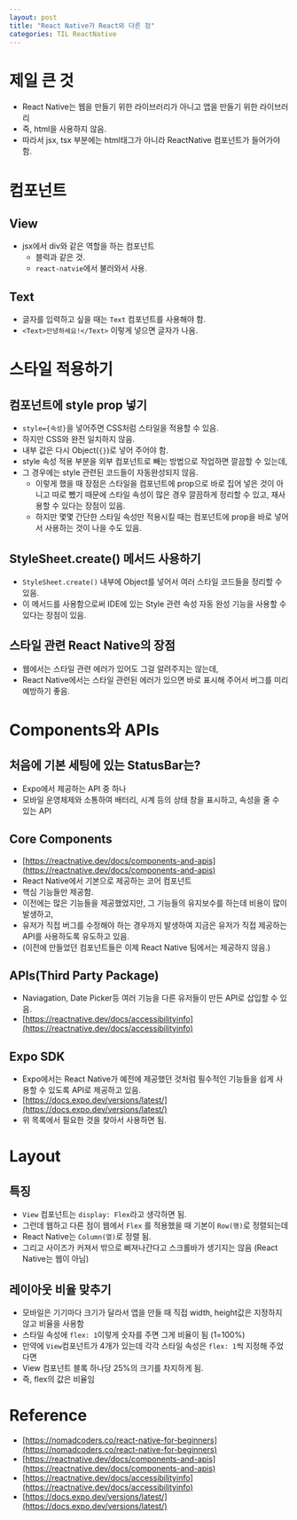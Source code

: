 ```yaml
---
layout: post
title: "React Native가 React와 다른 점"
categories: TIL ReactNative
---
```


# 제일 큰 것

- React Native는 웹을 만들기 위한 라이브러리가 아니고 앱을 만들기 위한 라이브러리
- 즉, html을 사용하지 않음.
- 따라서 jsx, tsx 부분에는 html태그가 아니라 ReactNative 컴포넌트가 들어가야 함.

# 컴포넌트

## View

- jsx에서 div와 같은 역할을 하는 컴포넌트
  - 블럭과 같은 것.
  - `react-natvie`에서 불러와서 사용.

## Text

- 글자를 입력하고 싶을 때는 `Text` 컴포넌트를 사용해야 함.
- `<Text>안녕하세요!</Text>` 이렇게 넣으면 글자가 나옴.

# 스타일 적용하기

## 컴포넌트에 style prop 넣기

- `style={속성}`을 넣어주면 CSS처럼 스타일을 적용할 수 있음.
- 하지만 CSS와 완전 일치하지 않음.
- 내부 값은 다시 Object(`{}`)로 넣어 주어야 함.
- style 속성 적용 부분을 외부 컴포넌트로 빼는 방법으로 작업하면 깔끔할 수 있는데,
- 그 경우에는 style 관련된 코드들이 자동완성되지 않음.
  - 이렇게 했을 때 장점은 스타일을 컴포넌트에 prop으로 바로 집어 넣은 것이 아니고 따로 뺐기 때문에 스타일 속성이 많은 경우 깔끔하게 정리할 수 있고, 재사용할 수 있다는 장점이 있음.
  - 하지만 몇몇 간단한 스타일 속성만 적용시킬 때는 컴포넌트에 prop을 바로 넣어서 사용하는 것이 나을 수도 있음.

## StyleSheet.create() 메서드 사용하기

- `StyleSheet.create()` 내부에 Object를 넣어서 여러 스타일 코드들을 정리할 수 있음.
- 이 메서드를 사용함으로써 IDE에 있는 Style 관련 속성 자동 완성 기능을 사용할 수 있다는 장점이 있음.

## 스타일 관련 React Native의 장점

- 웹에서는 스타일 관련 에러가 있어도 그걸 알려주지는 않는데,
- React Native에서는 스타일 관련된 에러가 있으면 바로 표시해 주어서 버그를 미리 예방하기 좋음.

# Components와 APIs

## 처음에 기본 세팅에 있는 StatusBar는?

- Expo에서 제공하는 API 중 하나
- 모바일 운영체제와 소통하여 배터리, 시계 등의 상태 창을 표시하고, 속성을 줄 수 있는 API

## Core Components

- [https://reactnative.dev/docs/components-and-apis](https://reactnative.dev/docs/components-and-apis)
- React Native에서 기본으로 제공하는 코어 컴포넌트
- 핵심 기능들만 제공함.
- 이전에는 많은 기능들을 제공했었지만, 그 기능들의 유지보수를 하는데 비용이 많이 발생하고,
- 유저가 직접 버그를 수정해야 하는 경우까지 발생하여 지금은 유저가 직접 제공하는 API를 사용하도록 유도하고 있음.
- (이전에 만들었던 컴포넌트들은 이제 React Native 팀에서는 제공하지 않음.)

## APIs(Third Party Package)

- Naviagation, Date Picker등 여러 기능을 다른 유저들이 만든 API로 삽입할 수 있음.
- [https://reactnative.dev/docs/accessibilityinfo](https://reactnative.dev/docs/accessibilityinfo)

## Expo SDK

- Expo에서는 React Native가 예전에 제공했던 것처럼 필수적인 기능들을 쉽게 사용할 수 있도록 API로 제공하고 있음.
- [https://docs.expo.dev/versions/latest/](https://docs.expo.dev/versions/latest/)
- 위 목록에서 필요한 것을 찾아서 사용하면 됨.

# Layout

## 특징

- `View` 컴포넌트는 `display: Flex`라고 생각하면 됨.
- 그런데 웹하고 다른 점이 웹에서 `Flex` 를 적용했을 때 기본이 `Row(행)`로 정렬되는데
- React Native는 `Column(열)`로 정렬 됨.
- 그리고 사이즈가 커져서 밖으로 삐져나간다고 스크롤바가 생기지는 않음 (React Native는 웹이 아님)

## 레이아웃 비율 맞추기

- 모바일은 기기마다 크기가 달라서 앱을 만들 때 직접 width, height값은 지정하지 않고 비율을 사용함
- 스타일 속성에 `flex: 1`이렇게 숫자를 주면 그게 비율이 됨 (1=100%)
- 만약에 `View`컴포넌트가 4개가 있는데 각각 스타일 속성은 `flex: 1`씩 지정해 주었다면
- View 컴포넌트 블록 하나당 25%의 크기를 차지하게 됨.
- 즉, flex의 값은 비율임

# Reference

- [https://nomadcoders.co/react-native-for-beginners](https://nomadcoders.co/react-native-for-beginners)
- [https://reactnative.dev/docs/components-and-apis](https://reactnative.dev/docs/components-and-apis)
- [https://reactnative.dev/docs/accessibilityinfo](https://reactnative.dev/docs/accessibilityinfo)
- [https://docs.expo.dev/versions/latest/](https://docs.expo.dev/versions/latest/)
